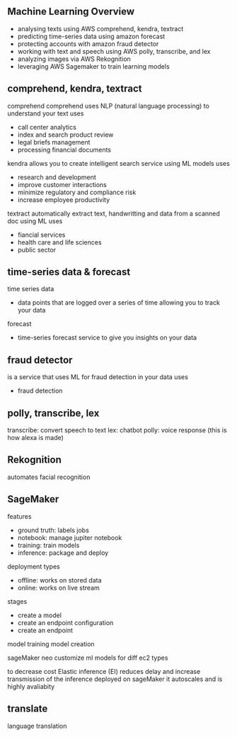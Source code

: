 ## Machine Learning Overview
* analysing texts using AWS comprehend, kendra, textract
* predicting time-series data using amazon forecast
* protecting accounts with amazon fraud detector
* working with text and speech using AWS polly, transcribe, and lex
* analyzing images via AWS Rekognition
* leveraging AWS Sagemaker to train learning models


## comprehend, kendra, textract
comprehend
comprehend uses NLP (natural language processing) to understand your text
uses
* call center analytics
* index and search product review
* legal briefs management
* processing financial documents

kendra
allows you to create intelligent search service using ML models
uses
* research and development
* improve customer interactions
* minimize regulatory and compliance risk
* increase employee productivity

textract
automatically extract text, handwritting and data from a scanned doc using ML
uses
* fiancial services
* health care and life sciences
* public sector


## time-series data & forecast
time series data
* data points that are logged over a series of time allowing you to track your data

forecast
* time-series forecast service to give you insights on your data


## fraud detector
is a service that uses ML for fraud detection in your data
uses
* fraud detection


## polly, transcribe, lex
transcribe: convert speech to text
lex: chatbot
polly: voice response (this is how alexa is made)


## Rekognition
automates facial recognition


## SageMaker
features
* ground truth: labels jobs
* notebook: manage jupiter notebook
* training: train models
* inference: package and deploy

deployment types
* offline: works on stored data
* online: works on live stream

stages
* create a model
* create an endpoint configuration
* create an endpoint

model training
model creation

sageMaker neo customize ml models for diff ec2 types

to decrease cost
Elastic inference (EI) reduces delay and increase transmission of the inference deployed on sageMaker
it autoscales and is highly avaliabity


## translate
language translation


